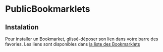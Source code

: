 # PublicBookmarklets

## Instalation

Pour installer un Bookmarket, glissé-déposer son lien dans votre barre des favories. Les liens sont disponibles dans [la liste des Bookmarklets](https://rawgit.com/FuglyLionKing/PublicBookmarklets/master/BookmarkletIndex.html)
